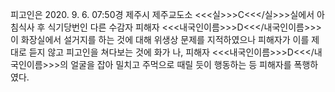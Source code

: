 피고인은 2020. 9. 6. 07:50경 제주시 제주교도소 <<<실>>>C<<</실>>>실에서 아침식사 후 식기당번인 다른 수감자 피해자 <<<내국인이름>>>D<<</내국인이름>>>이 화장실에서 설거지를 하는 것에 대해 위생상 문제를 지적하였으나 피해자가 이를 제대로 듣지 않고 피고인을 쳐다보는 것에 화가 나, 피해자 <<<내국인이름>>>D<<</내국인이름>>>의 얼굴을 잡아 밀치고 주먹으로 때릴 듯이 행동하는 등 피해자를 폭행하였다.